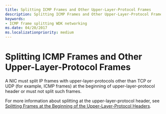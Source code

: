 ```yaml
---
title: Splitting ICMP Frames and Other Upper-Layer-Protocol Frames
description: Splitting ICMP Frames and Other Upper-Layer-Protocol Frames
keywords:
- ICMP frame splitting WDK networking
ms.date: 04/20/2017
ms.localizationpriority: medium
---
```


# Splitting ICMP Frames and Other Upper-Layer-Protocol Frames





A NIC must split IP frames with upper-layer-protocols other than TCP or UDP (for example, ICMP frames) at the beginning of upper-layer-protocol header or must not split such frames.

For more information about splitting at the upper-layer-protocol header, see [Splitting Frames at the Beginning of the Upper-Layer-Protocol Headers](splitting-frames-at-the-beginning-of-the-upper-layer-protocol-headers.md).

 

 





